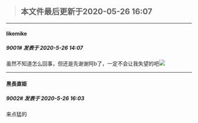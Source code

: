 > ## **本文件最后更新于2020-05-26 16:07** 



-----

####  likemike  
##### 9001#       发表于 2020-5-26 14:07




虽然不知道怎么回事，但还是先谢谢阿b了，一定不会让我失望的吧<img src="https://static.saraba1st.com/image/smiley/face2017/033.png" referrerpolicy="no-referrer">







-----

####  黒長直姫  
##### 9002#       发表于 2020-5-26 16:03




来点猛的 





                                                 
